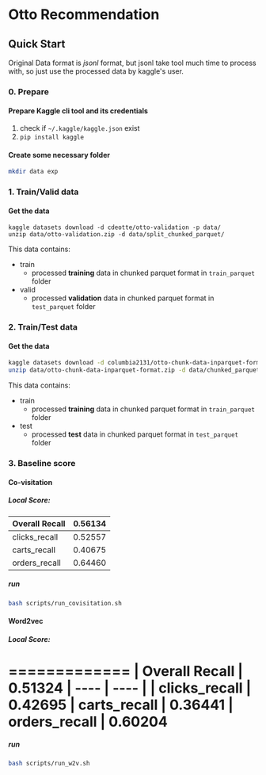 # Otto Recommendation 

## Quick Start
Original Data format is *jsonl* format, but jsonl take tool much time to process with,
so just use the processed data by kaggle's user.

### 0. Prepare

#### Prepare Kaggle cli tool and its credentials

1. check if `~/.kaggle/kaggle.json` exist
2. `pip install kaggle`


#### Create some necessary folder
```bash
mkdir data exp
```


### 1. Train/Valid data

#### Get the data
```
kaggle datasets download -d cdeotte/otto-validation -p data/
unzip data/otto-validation.zip -d data/split_chunked_parquet/
```

This data contains:
* train
    * processed **training** data in chunked parquet format in `train_parquet` folder
* valid
    * processed **validation** data in chunked parquet format in `test_parquet` folder 


### 2. Train/Test data

#### Get the data
```bash
kaggle datasets download -d columbia2131/otto-chunk-data-inparquet-format -p data/
unzip data/otto-chunk-data-inparquet-format.zip -d data/chunked_parquet/
```
This data contains:
* train
    * processed **training** data in chunked parquet format in `train_parquet` folder
* test
    * processed **test** data in chunked parquet format in `test_parquet` folder 

### 3. Baseline score

#### Co-visitation 

##### Local Score:

| Overall Recall | 0.56134
|   ----  | ----  |
| clicks_recall | 0.52557
| carts_recall  | 0.40675
| orders_recall | 0.64460

##### run

```bash
bash scripts/run_covisitation.sh
```

#### Word2vec

##### Local Score:

=============
| Overall Recall | 0.51324
|   ----  | ----  |
| clicks_recall | 0.42695
| carts_recall  | 0.36441
| orders_recall | 0.60204
============= 


##### run

```bash
bash scripts/run_w2v.sh
```

